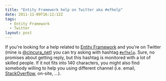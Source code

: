 ```yaml
---
title: "Entity Framework help on Twitter aka #efhelp"
date: 2011-11-09T16:12:12Z
tags:
  - Entity Framework
  - Twitter
layout: post
---
```

If you're looking for a help related to [Entity Framework][1] and you're on Twitter (mine is [@cincura_net][2]) you can try asking with hashtag [`#efhelp`][3]. Sure, no promises about getting reply, but this hashtag is monitored with a lot of skilled people. If it not fits into 140 characters, you might also find somebody willing to help you using different channel (i.e. email, [StackOverflow][4], on-site, ...).

[1]: http://msdn.microsoft.com/en-us/library/bb399572.aspx
[2]: http://twitter.com/cincura_net
[3]: https://twitter.com/#!/search/%23efhelp
[4]: http://stackoverflow.com/questions/tagged/entity-framework